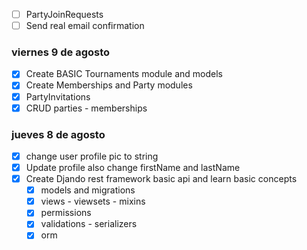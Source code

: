 * [ ] PartyJoinRequests
* [ ] Send real email confirmation

### viernes 9 de agosto 
* [X] Create BASIC Tournaments module and models
* [X] Create Memberships and Party modules
* [X] PartyInvitations
* [X] CRUD parties - memberships

### jueves 8 de agosto
* [X] change user profile pic to string
* [X] Update profile also change firstName and lastName
* [X] Create Djando rest framework basic api and learn basic concepts
  * [X] models and migrations
  * [X] views - viewsets - mixins
  * [X] permissions
  * [X] validations - serializers
  * [X] orm